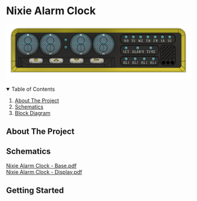# Nixie Alarm Clock
![Front.png](images/Front.png)

<!-- TABLE OF CONTENTS -->
<details open="open">
  <summary>Table of Contents</summary>
  <ol>
    <li><a href="#about-the-project">About The Project</a></li>
    <li><a href="#schematics">Schematics</a></li>
    <li><a href="#getting-started">Block Diagram</a></li>
  </ol>
</details>


<!-- ABOUT THE PROJECT -->
## About The Project


<!-- SCHEMATICS -->
## Schematics
[Nixie Alarm Clock - Base.pdf](Nixie%20Alarm%20Clock%20-%20Base.pdf)\
[Nixie Alarm Clock - Display.pdf](Nixie%20Alarm%20Clock%20-%20Display.pdf)


<!-- GETTING STARTED -->
## Getting Started
